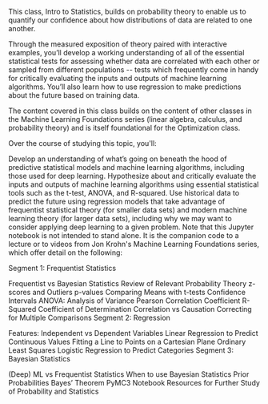 This class, Intro to Statistics, builds on probability theory to enable us to quantify our confidence about how distributions of data are related to one another.

Through the measured exposition of theory paired with interactive examples, you’ll develop a working understanding of all of the essential statistical tests for assessing whether data are correlated with each other or sampled from different populations -- tests which frequently come in handy for critically evaluating the inputs and outputs of machine learning algorithms. You’ll also learn how to use regression to make predictions about the future based on training data.

The content covered in this class builds on the content of other classes in the Machine Learning Foundations series (linear algebra, calculus, and probability theory) and is itself foundational for the Optimization class.

Over the course of studying this topic, you'll:

Develop an understanding of what’s going on beneath the hood of predictive statistical models and machine learning algorithms, including those used for deep learning.
Hypothesize about and critically evaluate the inputs and outputs of machine learning algorithms using essential statistical tools such as the t-test, ANOVA, and R-squared.
Use historical data to predict the future using regression models that take advantage of frequentist statistical theory (for smaller data sets) and modern machine learning theory (for larger data sets), including why we may want to consider applying deep learning to a given problem.
Note that this Jupyter notebook is not intended to stand alone. It is the companion code to a lecture or to videos from Jon Krohn's Machine Learning Foundations series, which offer detail on the following:

Segment 1: Frequentist Statistics

Frequentist vs Bayesian Statistics
Review of Relevant Probability Theory
z-scores and Outliers
p-values
Comparing Means with t-tests
Confidence Intervals
ANOVA: Analysis of Variance
Pearson Correlation Coefficient
R-Squared Coefficient of Determination
Correlation vs Causation
Correcting for Multiple Comparisons
Segment 2: Regression

Features: Independent vs Dependent Variables
Linear Regression to Predict Continuous Values
Fitting a Line to Points on a Cartesian Plane
Ordinary Least Squares
Logistic Regression to Predict Categories
Segment 3: Bayesian Statistics

(Deep) ML vs Frequentist Statistics
When to use Bayesian Statistics
Prior Probabilities
Bayes’ Theorem
PyMC3 Notebook
Resources for Further Study of Probability and Statistics
